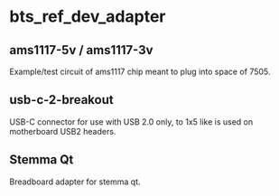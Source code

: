 # bts_ref_dev_adapter


## ams1117-5v / ams1117-3v

Example/test circuit of ams1117 chip meant to plug into space of 7505.

## usb-c-2-breakout

USB-C connector for use with USB 2.0 only, to 1x5 like is used on motherboard USB2 headers.

## Stemma Qt

Breadboard adapter for stemma qt.



